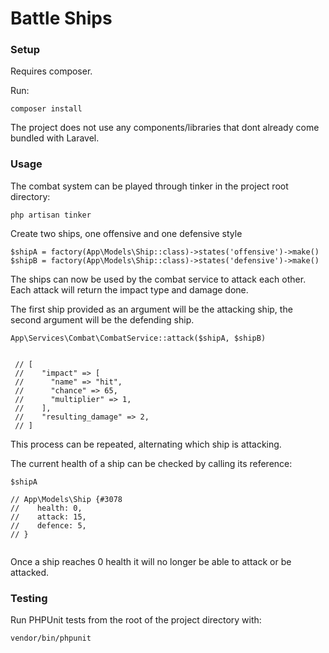 <h1>Battle Ships</h1>

<h3>Setup</h3>
<p>Requires composer.</p>
<p>Run:</p>

``` 
composer install
``` 

<p>The project does not use any components/libraries that dont already come bundled with Laravel.</p>

<h3>Usage</h3>
<p>The combat system can be played through tinker in the project root directory:</p>

```
php artisan tinker
```

Create two ships, one offensive and one defensive style

```
$shipA = factory(App\Models\Ship::class)->states('offensive')->make()
$shipB = factory(App\Models\Ship::class)->states('defensive')->make()
```

<p>The ships can now be used by the combat service to attack each other. Each attack will return the impact type and damage done.</p>
<p>The first ship provided as an argument will be the attacking ship, the second argument will be the defending ship.</p>

```
App\Services\Combat\CombatService::attack($shipA, $shipB)


 // [
 //    "impact" => [
 //      "name" => "hit",
 //      "chance" => 65,
 //      "multiplier" => 1,
 //    ],
 //    "resulting_damage" => 2,
 // ]

```

<p>This process can be repeated, alternating which ship is attacking.</p>

<p>The current health of a ship can be checked by calling its reference:</p>

```
$shipA

// App\Models\Ship {#3078
//    health: 0,
//    attack: 15,
//    defence: 5,
// }


```

<p>Once a ship reaches 0 health it will no longer be able to attack or be attacked.</p>

<h3>Testing</h3>
<p>Run PHPUnit tests from the root of the project directory with:</p>

```
vendor/bin/phpunit
```
